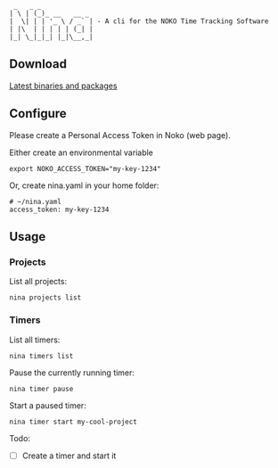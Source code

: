 ```
 _   _ _
| \ | (_)_ __   __ _
|  \| | | '_ \ / _` | - A cli for the NOKO Time Tracking Software
| |\  | | | | | (_| |
|_| \_|_|_| |_|\__,_|
```

## Download

[Latest binaries and packages](https://github.com/Raphexion/nina/releases/latest)

## Configure

Please create a Personal Access Token in Noko (web page).

Either create an environmental variable

```
export NOKO_ACCESS_TOKEN="my-key-1234"
```

Or, create nina.yaml in your home folder:

```
# ~/nina.yaml
access_token: my-key-1234
```

## Usage

### Projects

List all projects:

```
nina projects list
```

### Timers

List all timers:

```
nina timers list
```

Pause the currently running timer:

```
nina timer pause
```

Start a paused timer:

```
nina timer start my-cool-project
```

Todo:

- [ ] Create a timer and start it
